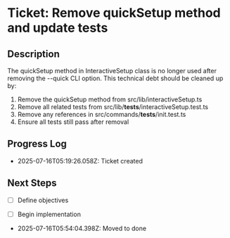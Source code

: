 # Ticket: Remove quickSetup method and update tests

## Description
The quickSetup method in InteractiveSetup class is no longer used after removing the --quick CLI option. This technical debt should be cleaned up by:
1. Remove the quickSetup method from src/lib/interactiveSetup.ts
2. Remove all related tests from src/lib/__tests__/interactiveSetup.test.ts
3. Remove any references in src/commands/__tests__/init.test.ts
4. Ensure all tests still pass after removal

## Progress Log
- 2025-07-16T05:19:26.058Z: Ticket created

## Next Steps
- [ ] Define objectives
- [ ] Begin implementation


- 2025-07-16T05:54:04.398Z: Moved to done
